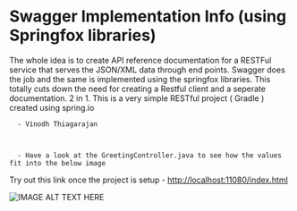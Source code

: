 # Swagger Implementation Info (using Springfox libraries)

The whole idea is to create API reference documentation for a RESTFul service that serves the JSON/XML data through end points. Swagger does the job and the same is implemented using the springfox libraries. This totally cuts down the need for creating a Restful client and a seperate documentation. 2 in 1. This is a very simple RESTful project ( Gradle ) created using spring.io
      
      - Vinodh Thiagarajan
      
      
      
      - Have a look at the GreetingController.java to see how the values fit into the below image

Try out this link once the project is setup - [http://localhost:11080/index.html](http://localhost:11080/index.html)


![IMAGE ALT TEXT HERE](https://s20.postimg.org/mkia19nv1/swagger_demo.jpg)
